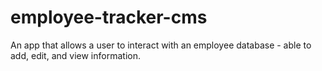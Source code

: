 # employee-tracker-cms
An app that allows a user to interact with an employee database - able to add, edit, and view information.
